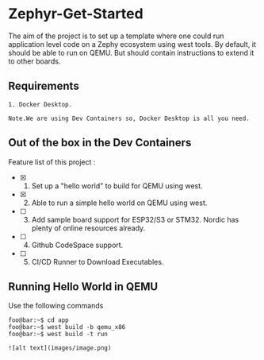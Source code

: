 # Zephyr-Get-Started

The aim of the project is to set up a template where one could run application level code on a Zephy ecosystem using west tools. By default, it should be able to run on QEMU. But should contain instructions to extend it to other boards.

## Requirements

    1. Docker Desktop.
    
    Note.We are using Dev Containers so, Docker Desktop is all you need.

## Out of the box in the Dev Containers
Feature list of this project :

 - [x] 1. Set up a "hello world" to build for QEMU using west. 
 - [x] 2. Able to run a simple hello world on QEMU using west.
 - [ ] 3. Add sample board support for ESP32/S3 or STM32. Nordic has plenty of online resources already.
 - [ ] 4. Github CodeSpace support.
 - [ ] 5. CI/CD Runner to Download Executables.

## Running Hello World in QEMU

Use the following commands
```console
foo@bar:~$ cd app
foo@bar:~$ west build -b qemu_x86
foo@bar:~$ west build -t run

![alt text](images/image.png)